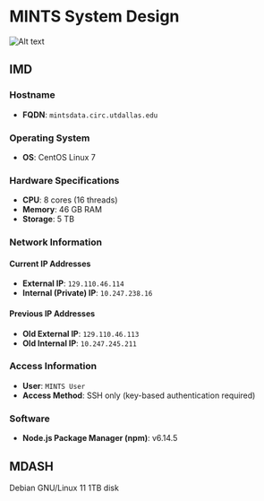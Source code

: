 # MINTS System Design

![Alt text](https://github.com/mi3nts/mintsSystemDesign/blob/main/res/mintsSystemDesign.png?raw=true)

## IMD

### Hostname
- **FQDN**: `mintsdata.circ.utdallas.edu`

### Operating System
- **OS**: CentOS Linux 7

### Hardware Specifications
- **CPU**: 8 cores (16 threads)
- **Memory**: 46 GB RAM
- **Storage**: 5 TB

### Network Information

#### Current IP Addresses
- **External IP**: `129.110.46.114`
- **Internal (Private) IP**: `10.247.238.16`

#### Previous IP Addresses
- **Old External IP**: `129.110.46.113`
- **Old Internal IP**: `10.247.245.211`

### Access Information
- **User**: `MINTS User`
- **Access Method**: SSH only (key-based authentication required)

### Software
- **Node.js Package Manager (npm)**: v6.14.5


## MDASH
Debian GNU/Linux 11
1TB disk





